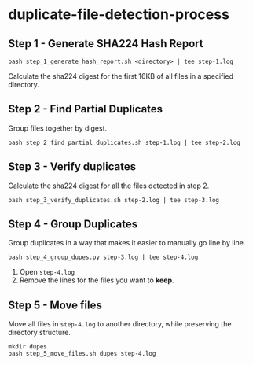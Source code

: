 # duplicate-file-detection-process

## Step 1 - Generate SHA224 Hash Report

```
bash step_1_generate_hash_report.sh <directory> | tee step-1.log
```

Calculate the sha224 digest for the first 16KB of all files in a specified
directory.

## Step 2 - Find Partial Duplicates

Group files together by digest.

```
bash step_2_find_partial_duplicates.sh step-1.log | tee step-2.log
```

## Step 3 - Verify duplicates

Calculate the sha224 digest for all the files detected in step 2.

```
bash step_3_verify_duplicates.sh step-2.log | tee step-3.log
```

## Step 4 - Group Duplicates

Group duplicates in a way that makes it easier to manually go line by
line.

```
bash step_4_group_dupes.py step-3.log | tee step-4.log
```

1. Open `step-4.log`
2. Remove the lines for the files you want to **keep**.

## Step 5 - Move files

Move all files in `step-4.log` to another directory,
while preserving the directory structure.

```
mkdir dupes
bash step_5_move_files.sh dupes step-4.log
```
